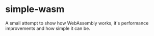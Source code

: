 # simple-wasm

A small attempt to show how WebAssembly works, it's performance improvements and how simple it can be.
